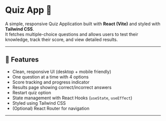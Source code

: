 # Quiz App 📝

A simple, responsive Quiz Application built with **React (Vite)** and styled with **Tailwind CSS**.  
It fetches multiple-choice questions and allows users to test their knowledge, track their score, and view detailed results.

---

## 🚀 Features
- Clean, responsive UI (desktop + mobile friendly)
- One question at a time with 4 options
- Score tracking and progress indicator
- Results page showing correct/incorrect answers
- Restart quiz option
- State management with React Hooks (`useState`, `useEffect`)
- Styled using Tailwind CSS
- (Optional) React Router for navigation

---


